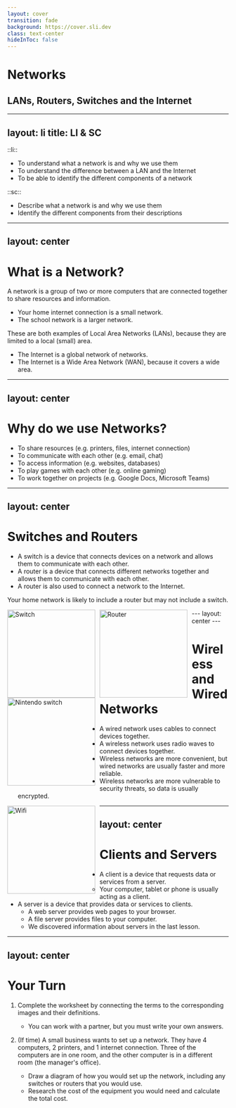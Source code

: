 ```yaml
---
layout: cover
transition: fade
background: https://cover.sli.dev
class: text-center
hideInToc: false
---
```


# Networks

## LANs, Routers, Switches and the Internet
---
layout: li
title: LI & SC
---
::li::

- To understand what a network is and why we use them
- To understand the difference between a LAN and the Internet
- To be able to identify the different components of a network

::sc::
- Describe what a network is and why we use them
- Identify the different components from their descriptions

---
layout: center
---
# What is a Network?

A network is a group of two or more computers that are connected together to share resources and information.

- Your home internet connection is a small network.
- The school network is a larger network. 

These are both examples of Local Area Networks (LANs), because they are limited to a local (small) area.

- The Internet is a global network of networks.
- The Internet is a Wide Area Network (WAN), because it covers a wide area.

---
layout: center
---

# Why do we use Networks?

- To share resources (e.g. printers, files, internet connection)
- To communicate with each other (e.g. email, chat)
- To access information (e.g. websites, databases)
- To play games with each other (e.g. online gaming)
- To work together on projects (e.g. Google Docs, Microsoft Teams)

---
layout: center
---

# Switches and Routers
- A switch is a device that connects devices on a network and allows them to communicate with each other.
- A router is a device that connects different networks together and allows them to communicate with each other.
- A router is also used to connect a network to the Internet.

Your home network is likely to include a router but may not include a switch.

<img src="\img\switch.jpg" alt="Switch" width="200px" style="float: left; margin-right: 10px;" />
<img src="\img\router.webp" alt="Router" width="200px"style="float: left; margin-right: 10px;" />
<img src="\img\nintendo.jpg" alt="Nintendo switch" width="200px"style="float: left; margin-right: 10px;">
---
layout: center
---

# Wireless and Wired Networks

- A wired network uses cables to connect devices together.
- A wireless network uses radio waves to connect devices together.
- Wireless networks are more convenient, but wired networks are usually faster and more reliable.
- Wireless networks are more vulnerable to security threats, so data is usually encrypted.

<img src="\img\wifi.png" alt="Wifi" width="200px" style="float: left; margin-right: 10px;" />

---
layout: center
---

# Clients and Servers

- A client is a device that requests data or services from a server.
    - Your computer, tablet or phone is usually acting as a client.
- A server is a device that provides data or services to clients.
    - A web server provides web pages to your browser.
    - A file server provides files to your computer.
    - We discovered information about servers in the last lesson.

---
layout: center
---

# Your Turn

1. Complete the worksheet by connecting the terms to the corresponding images and their definitions.
    - You can work with a partner, but you must write your own answers.

2. (If time) A small business wants to set up a network. They have 4 computers, 2 printers, and 1 internet connection. Three of the computers are in one room, and the other computer is in a different room (the manager's office). 
    - Draw a diagram of how you would set up the network, including any switches or routers that you would use.
    - Research the cost of the equipment you would need and calculate the total cost.

